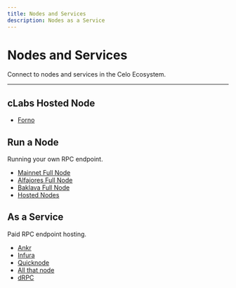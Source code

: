 ```yaml
---
title: Nodes and Services
description: Nodes as a Service
---
```


# Nodes and Services

Connect to nodes and services in the Celo Ecosystem.

---

## cLabs Hosted Node

- [Forno](forno)

## Run a Node

Running your own RPC endpoint.

- [Mainnet Full Node](run-mainnet)
- [Alfajores Full Node](run-alfajores)
- [Baklava Full Node](run-baklava)
- [Hosted Nodes](run-hosted)

## As a Service

Paid RPC endpoint hosting.

- [Ankr](https://www.ankr.com/rpc/celo/)
- [Infura](https://www.infura.io/)
- [Quicknode](https://www.quicknode.com/chains/celo)
- [All that node](https://www.allthatnode.com/celo.dsrv)
- [dRPC](https://drpc.org/chainlist/celo)
